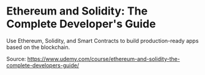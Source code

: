Ethereum and Solidity: The Complete Developer's Guide
=====================================================

Use Ethereum, Solidity, and Smart Contracts to build production-ready apps based on the blockchain.

Source: https://www.udemy.com/course/ethereum-and-solidity-the-complete-developers-guide/
